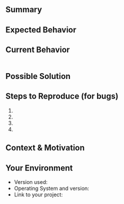 <!-- NAMING YOUR ISSUE: Please prefix your issue with the name of the sub-project -->
<!-- e.g. `messages: Define new StepDef message` -->
<!-- This makes it easier to get some context when reading the names of issues -->

<!-- These sections are meant as guidance for you, to help you give the kind of information we'll need to help with your issue. If a section  doesn't seem to fit, just skip it.

In general: Please provide as much information as you can to help us solving your problem -->

## Summary

<!--- Provide a general summary description of the issue -->

## Expected Behavior

<!--- If you're describing a bug, tell us what should happen -->
<!--- If you're suggesting a change/improvement, tell us how it should work -->
<!--- Feel free to use Given / Then / Then if that helps, but please add some plain-language context too -->

## Current Behavior

<!--- If describing a bug, tell us what happens instead of the expected behavior -->
<!--- If suggesting a change/improvement, explain the difference from current behavior -->

<!--- If you have got some output place it in the code block below. Otherwise remove it. -->
~~~
~~~

## Possible Solution

<!--- Not obligatory, but suggest a fix/reason for the bug, -->
<!--- or ideas how to implement the addition or change -->

## Steps to Reproduce (for bugs)

<!--- Provide a link to a live example, or an unambiguous set of steps to -->
<!--- reproduce this bug. Include code to reproduce, if relevant -->
1.
2.
3.
4.

## Context & Motivation

<!--- How has this issue affected you? What are you trying to accomplish? -->
<!--- Providing context helps us come up with a solution that is most useful in the real world -->

## Your Environment

<!--- If you're reporting a bug, include as many relevant details about the environment you experienced the bug in -->
* Version used:
* Operating System and version:
* Link to your project:


